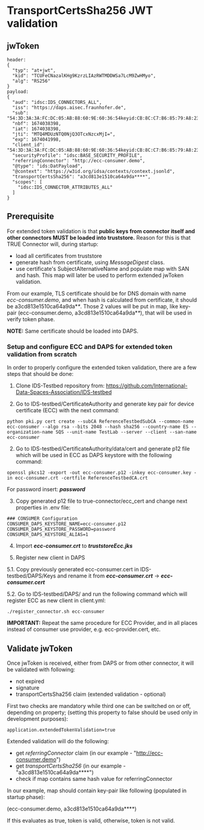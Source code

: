 # TransportCertsSha256 JWT validation


## jwToken

```
header:
{
  "typ": "at+jwt",
  "kid": "TCUFeCNazalKHg9KzrzLIAzRWTMDDWSa7LcM9ZwHMyo",
  "alg": "RS256"
}
payload:
{
  "aud": "idsc:IDS_CONNECTORS_ALL",
  "iss": "https://daps.aisec.fraunhofer.de",
  "sub": "54:3D:3A:3A:FC:DC:05:AB:88:60:9E:60:36:54keyid:CB:8C:C7:B6:85:79:A8:23:A6:CB:15:AB:17:50",
  "nbf": 1674038398,
  "iat": 1674038398,
  "jti": "MTQ4MDUzNTQ0NjQ3OTcxNzcxMjI=",
  "exp": 1674041998,
  "client_id": "54:3D:3A:3A:FC:DC:05:AB:88:60:9E:60:36:54keyid:CB:8C:C7:B6:85:79:A8:23:A6:CB:15:AB:17:50",
  "securityProfile": "idsc:BASE_SECURITY_PROFILE",
  "referringConnector": "http://ecc-consumer.demo",
  "@type": "ids:DatPayload",
  "@context": "https://w3id.org/idsa/contexts/context.jsonld",
  "transportCertsSha256": "a3cd813e1510ca64a9da****",
  "scopes": [
    "idsc:IDS_CONNECTOR_ATTRIBUTES_ALL"
  ]
}
```

## Prerequisite

For extended token validation is that **public keys from connector itself and other connectors MUST be loaded into truststore.** Reason for this is that TRUE Connector will, during startup:
 - load all certificates from truststore
 - generate hash from certificate, using *MessageDigest* class.
 - use certificate's SubjectAlternativeName and populate map with SAN and hash. This map will later be used to perform extended jwToken validation.
 
From our example, TLS certificate should be for DNS domain with name *ecc-consumer.demo*, and when hash is calculated from certificate, it should be a3cd813e1510ca64a9da\**\**. Those 2 values will be put in map, like key-pair (ecc-consumer.demo, a3cd813e1510ca64a9da\**\**), that will be used in verify token phase.

**NOTE:** Same certificate should be loaded into DAPS.

### Setup and configure ECC and DAPS for extended token validation from scratch

In order to properly configure the extended token validation, there are a few steps that should be done:

1. Clone IDS-Testbed repository from: https://github.com/International-Data-Spaces-Association/IDS-testbed

2. Go to IDS-testbed/CertificateAuthority and generate key pair for device certificate (ECC) with the next command:

```
python pki.py cert create --subCA ReferenceTestbedSubCA --common-name ecc-consumer --algo rsa --bits 2048 --hash sha256 --country-name ES --organization-name SQS --unit-name TestLab --server --client --san-name ecc-consumer
```

2. Go to IDS-testbed/CertificateAuthority/data/cert and generate p12 file which will be used in ECC as DAPS keystore with the following command:

```
openssl pkcs12 -export -out ecc-consumer.p12 -inkey ecc-consumer.key -in ecc-consumer.crt -certfile ReferenceTestbedCA.crt

```
For password insert: ***password***

3. Copy generated p12 file to true-connector/ecc_cert and change next properties in .env file:

```
### CONSUMER Configuration
CONSUMER_DAPS_KEYSTORE_NAME=ecc-consumer.p12
CONSUMER_DAPS_KEYSTORE_PASSWORD=password
CONSUMER_DAPS_KEYSTORE_ALIAS=1
```

4. Import ***ecc-consumer.crt*** to ***truststoreEcc.jks***

5. Register new client in DAPS

5.1. Copy previously generated ecc-consumer.cert in IDS-testbed/DAPS/Keys and rename it from ***ecc-consumer.crt*** -> ***ecc-consumer.cert***

5.2. Go to IDS-testbed/DAPS/ and run the following command which will register ECC as new client in client.yml:

```
./register_connector.sh ecc-consumer

```

**IMPORTANT:** Repeat the same procedure for ECC Provider, and in all places instead of consumer use provider, e.g. ecc-provider.cert, etc.

## Validate jwToken

Once jwToken is received, either from DAPS or from other connector, it will be validated with following:

 - not expired
 - signature
 - transportCertsSha256 claim (extended validation - optional)
 
First two checks are mandatory while third one can be switched on or off, depending on property;
(setting this property to false should be used only in development purposes):
 
```
application.extendedTokenValidation=true
```

 
Extended validation will do the following:
 - get *referringConnector* claim (in our example - "http://ecc-consumer.demo")
 - get *transportCertsSha256* (in our example - "a3cd813e1510ca64a9da****")
 - check if map contains same hash value for referringConnector
 
 In our example, map should contain key-pair like following (populated in startup phase):
 
 (ecc-consumer.demo, a3cd813e1510ca64a9da****)
 
 If this evaluates as true, token is valid, otherwise, token is not valid.

